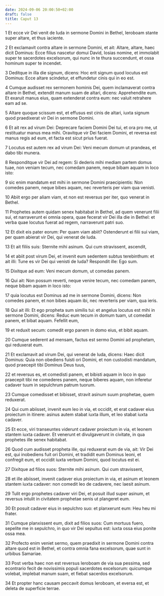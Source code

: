 ```yaml
---
date: 2024-09-06 20:00:50+02:00
draft: false
title: Caput 13
---
```





1 Et ecce vir Dei venit de Iuda in sermone Domini in Bethel, Ieroboam stante super altare, et thus iaciente.

2 Et exclamavit contra altare in sermone Domini, et ait: Altare, altare, haec dicit Dominus: Ecce filius nascetur domui David, Iosias nomine, et immolabit super te sacerdotes excelsorum, qui nunc in te thura succendunt, et ossa hominum super te incendet.

3 Deditque in illa die signum, dicens: Hoc erit signum quod locutus est Dominus: Ecce altare scindetur, et effundetur cinis qui in eo est.

4 Cumque audisset rex sermonem hominis Dei, quem inclamaverat contra altare in Bethel, extendit manum suam de altari, dicens: Apprehendite eum. Et exaruit manus eius, quam extenderat contra eum: nec valuit retrahere eam ad se.

5 Altare quoque scissum est, et effusus est cinis de altari, iuxta signum quod praedixerat vir Dei in sermone Domini.

6 Et ait rex ad virum Dei: Deprecare faciem Domini Dei tui, et ora pro me, ut restituatur manus mea mihi. Oravitque vir Dei faciem Domini, et reversa est manus regis ad eum, et facta est sicut prius fuerat.

7 Locutus est autem rex ad virum Dei: Veni mecum domum ut prandeas, et dabo tibi munera.

8 Responditque vir Dei ad regem: Si dederis mihi mediam partem domus tuae, non veniam tecum, nec comedam panem, neque bibam aquam in loco isto:

9 sic enim mandatum est mihi in sermone Domini praecipientis: Non comedes panem, neque bibes aquam, nec reverteris per viam qua venisti.

10 Abiit ergo per aliam viam, et non est reversus per iter, quo venerat in Bethel.

11 Prophetes autem quidam senex habitabat in Bethel, ad quem venerunt filii sui, et narraverunt ei omnia opera, quae fecerat vir Dei illa die in Bethel: et verba quae locutus fuerat ad regem, narraverunt patri suo.

12 Et dixit eis pater eorum: Per quam viam abiit? Ostenderunt ei filii sui viam, per quam abierat vir Dei, qui venerat de Iuda.

13 Et ait filiis suis: Sternite mihi asinum. Qui cum stravissent, ascendit,

14 et abiit post virum Dei, et invenit eum sedentem subtus terebinthum: et ait illi: Tune es vir Dei qui venisti de Iuda? Respondit ille: Ego sum.

15 Dixitque ad eum: Veni mecum domum, ut comedas panem.

16 Qui ait: Non possum reverti, neque venire tecum, nec comedam panem, neque bibam aquam in loco isto:

17 quia locutus est Dominus ad me in sermone Domini, dicens: Non comedes panem, et non bibes aquam ibi, nec reverteris per viam, qua ieris.

18 Qui ait illi: Et ego propheta sum similis tui: et angelus locutus est mihi in sermone Domini, dicens: Reduc eum tecum in domum tuam, ut comedat panem, et bibat aquam. Fefellit eum,

19 et reduxit secum: comedit ergo panem in domo eius, et bibit aquam.

20 Cumque sederent ad mensam, factus est sermo Domini ad prophetam, qui reduxerat eum.

21 Et exclamavit ad virum Dei, qui venerat de Iuda, dicens: Haec dicit Dominus: Quia non obediens fuisti ori Domini, et non custodisti mandatum, quod praecepit tibi Dominus Deus tuus,

22 et reversus es, et comedisti panem, et bibisti aquam in loco in quo praecepit tibi ne comederes panem, neque biberes aquam, non inferetur cadaver tuum in sepulchrum patrum tuorum.

23 Cumque comedisset et bibisset, stravit asinum suum prophetae, quem reduxerat.

24 Qui cum abiisset, invenit eum leo in via, et occidit, et erat cadaver eius proiectum in itinere: asinus autem stabat iuxta illum, et leo stabat iuxta cadaver.

25 Et ecce, viri transeuntes viderunt cadaver proiectum in via, et leonem stantem iuxta cadaver. Et venerunt et divulgaverunt in civitate, in qua prophetes ille senex habitabat.

26 Quod cum audisset propheta ille, qui reduxerat eum de via, ait: Vir Dei est, qui inobediens fuit ori Domini, et tradidit eum Dominus leoni, et confregit eum, et occidit iuxta verbum Domini, quod locutus est ei.

27 Dixitque ad filios suos: Sternite mihi asinum. Qui cum stravissent,

28 et ille abiisset, invenit cadaver eius proiectum in via, et asinum et leonem stantem iuxta cadaver: non comedit leo de cadavere, nec laesit asinum.

29 Tulit ergo prophetes cadaver viri Dei, et posuit illud super asinum, et reversus intulit in civitatem prophetae senis ut plangeret eum.

30 Et posuit cadaver eius in sepulchro suo: et planxerunt eum: Heu heu mi frater.

31 Cumque planxissent eum, dixit ad filios suos: Cum mortuus fuero, sepelite me in sepulchro, in quo vir Dei sepultus est: iuxta ossa eius ponite ossa mea.

32 Profecto enim veniet sermo, quem praedixit in sermone Domini contra altare quod est in Bethel, et contra omnia fana excelsorum, quae sunt in urbibus Samariae.

33 Post verba haec non est reversus Ieroboam de via sua pessima, sed econtrario fecit de novissimis populi sacerdotes excelsorum: quicumque volebat, implebat manum suam, et fiebat sacerdos excelsorum.

34 Et propter hanc causam peccavit domus Ieroboam, et eversa est, et deleta de superficie terrae.

